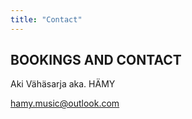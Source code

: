 ```yaml
---
title: "Contact"
---
```


## BOOKINGS AND CONTACT

 Aki Vähäsarja aka. HÄMY 

 hamy.music@outlook.com
 

 